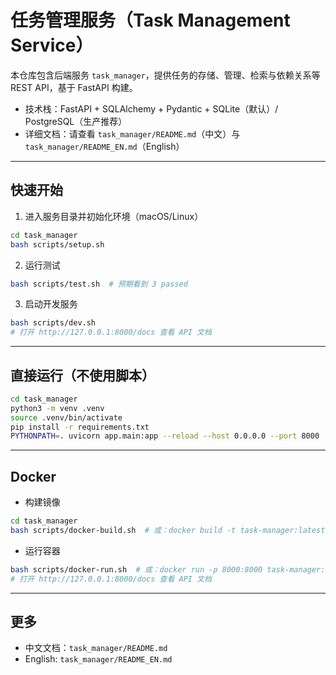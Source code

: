 # 任务管理服务（Task Management Service）

本仓库包含后端服务 `task_manager`，提供任务的存储、管理、检索与依赖关系等 REST API，基于 FastAPI 构建。

- 技术栈：FastAPI + SQLAlchemy + Pydantic + SQLite（默认）/ PostgreSQL（生产推荐）
- 详细文档：请查看 `task_manager/README.md`（中文）与 `task_manager/README_EN.md`（English）

---

## 快速开始

1) 进入服务目录并初始化环境（macOS/Linux）
```bash
cd task_manager
bash scripts/setup.sh
```

2) 运行测试
```bash
bash scripts/test.sh  # 预期看到 3 passed
```

3) 启动开发服务
```bash
bash scripts/dev.sh
# 打开 http://127.0.0.1:8000/docs 查看 API 文档
```

---

## 直接运行（不使用脚本）
```bash
cd task_manager
python3 -m venv .venv
source .venv/bin/activate
pip install -r requirements.txt
PYTHONPATH=. uvicorn app.main:app --reload --host 0.0.0.0 --port 8000
```

---

## Docker
- 构建镜像
```bash
cd task_manager
bash scripts/docker-build.sh  # 或：docker build -t task-manager:latest .
```
- 运行容器
```bash
bash scripts/docker-run.sh  # 或：docker run -p 8000:8000 task-manager:latest
# 打开 http://127.0.0.1:8000/docs 查看 API 文档
```

---

## 更多
- 中文文档：`task_manager/README.md`
- English: `task_manager/README_EN.md`
